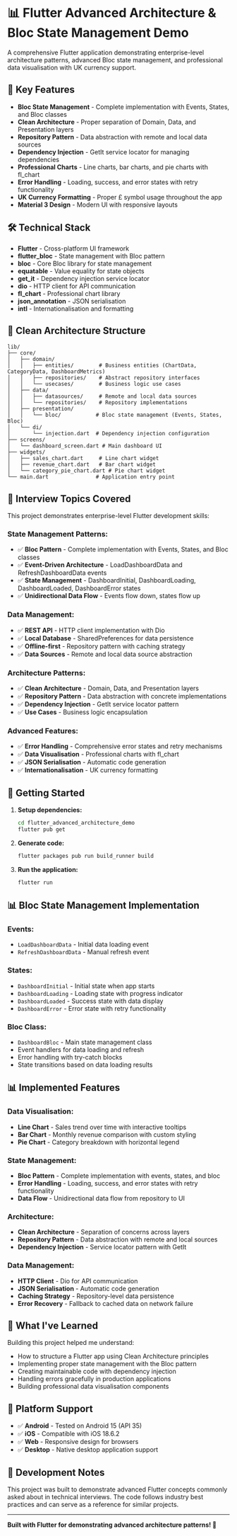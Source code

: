 # 📊 Flutter Advanced Architecture & Bloc State Management Demo

A comprehensive Flutter application demonstrating enterprise-level architecture patterns, advanced Bloc state management, and professional data visualisation with UK currency support.

## 🚀 Key Features

- **Bloc State Management** - Complete implementation with Events, States, and Bloc classes
- **Clean Architecture** - Proper separation of Domain, Data, and Presentation layers
- **Repository Pattern** - Data abstraction with remote and local data sources
- **Dependency Injection** - GetIt service locator for managing dependencies
- **Professional Charts** - Line charts, bar charts, and pie charts with fl_chart
- **Error Handling** - Loading, success, and error states with retry functionality
- **UK Currency Formatting** - Proper £ symbol usage throughout the app
- **Material 3 Design** - Modern UI with responsive layouts

## 🛠️ Technical Stack

- **Flutter** - Cross-platform UI framework
- **flutter_bloc** - State management with Bloc pattern
- **bloc** - Core Bloc library for state management
- **equatable** - Value equality for state objects
- **get_it** - Dependency injection service locator
- **dio** - HTTP client for API communication
- **fl_chart** - Professional chart library
- **json_annotation** - JSON serialisation
- **intl** - Internationalisation and formatting

## 📁 Clean Architecture Structure

```
lib/
├── core/
│   ├── domain/
│   │   ├── entities/        # Business entities (ChartData, CategoryData, DashboardMetrics)
│   │   ├── repositories/    # Abstract repository interfaces
│   │   └── usecases/        # Business logic use cases
│   ├── data/
│   │   ├── datasources/     # Remote and local data sources
│   │   └── repositories/    # Repository implementations
│   ├── presentation/
│   │   └── bloc/           # Bloc state management (Events, States, Bloc)
│   └── di/
│       └── injection.dart  # Dependency injection configuration
├── screens/
│   └── dashboard_screen.dart # Main dashboard UI
├── widgets/
│   ├── sales_chart.dart     # Line chart widget
│   ├── revenue_chart.dart   # Bar chart widget
│   └── category_pie_chart.dart # Pie chart widget
└── main.dart               # Application entry point
```

## 🎯 Interview Topics Covered

This project demonstrates enterprise-level Flutter development skills:

### **State Management Patterns:**
- ✅ **Bloc Pattern** - Complete implementation with Events, States, and Bloc classes
- ✅ **Event-Driven Architecture** - LoadDashboardData and RefreshDashboardData events
- ✅ **State Management** - DashboardInitial, DashboardLoading, DashboardLoaded, DashboardError states
- ✅ **Unidirectional Data Flow** - Events flow down, states flow up

### **Data Management:**
- ✅ **REST API** - HTTP client implementation with Dio
- ✅ **Local Database** - SharedPreferences for data persistence
- ✅ **Offline-first** - Repository pattern with caching strategy
- ✅ **Data Sources** - Remote and local data source abstraction

### **Architecture Patterns:**
- ✅ **Clean Architecture** - Domain, Data, and Presentation layers
- ✅ **Repository Pattern** - Data abstraction with concrete implementations
- ✅ **Dependency Injection** - GetIt service locator pattern
- ✅ **Use Cases** - Business logic encapsulation

### **Advanced Features:**
- ✅ **Error Handling** - Comprehensive error states and retry mechanisms
- ✅ **Data Visualisation** - Professional charts with fl_chart
- ✅ **JSON Serialisation** - Automatic code generation
- ✅ **Internationalisation** - UK currency formatting

## 🚀 Getting Started

1. **Setup dependencies:**
   ```bash
   cd flutter_advanced_architecture_demo
   flutter pub get
   ```

2. **Generate code:**
   ```bash
   flutter packages pub run build_runner build
   ```

3. **Run the application:**
   ```bash
   flutter run
   ```

## 📊 Bloc State Management Implementation

### **Events:**
- `LoadDashboardData` - Initial data loading event
- `RefreshDashboardData` - Manual refresh event

### **States:**
- `DashboardInitial` - Initial state when app starts
- `DashboardLoading` - Loading state with progress indicator
- `DashboardLoaded` - Success state with data display
- `DashboardError` - Error state with retry functionality

### **Bloc Class:**
- `DashboardBloc` - Main state management class
- Event handlers for data loading and refresh
- Error handling with try-catch blocks
- State transitions based on data loading results

## 📊 Implemented Features

### **Data Visualisation:**
- **Line Chart** - Sales trend over time with interactive tooltips
- **Bar Chart** - Monthly revenue comparison with custom styling
- **Pie Chart** - Category breakdown with horizontal legend

### **State Management:**
- **Bloc Pattern** - Complete implementation with events, states, and bloc
- **Error Handling** - Loading, success, and error states with retry functionality
- **Data Flow** - Unidirectional data flow from repository to UI

### **Architecture:**
- **Clean Architecture** - Separation of concerns across layers
- **Repository Pattern** - Data abstraction with remote and local sources
- **Dependency Injection** - Service locator pattern with GetIt

### **Data Management:**
- **HTTP Client** - Dio for API communication
- **JSON Serialisation** - Automatic code generation
- **Caching Strategy** - Repository-level data persistence
- **Error Recovery** - Fallback to cached data on network failure

## 🎯 What I've Learned

Building this project helped me understand:
- How to structure a Flutter app using Clean Architecture principles
- Implementing proper state management with the Bloc pattern
- Creating maintainable code with dependency injection
- Handling errors gracefully in production applications
- Building professional data visualisation components

## 📱 Platform Support

- ✅ **Android** - Tested on Android 15 (API 35)
- ✅ **iOS** - Compatible with iOS 18.6.2
- ✅ **Web** - Responsive design for browsers
- ✅ **Desktop** - Native desktop application support

## 🔧 Development Notes

This project was built to demonstrate advanced Flutter concepts commonly asked about in technical interviews. The code follows industry best practices and can serve as a reference for similar projects.

---

**Built with Flutter for demonstrating advanced architecture patterns! 🚀**